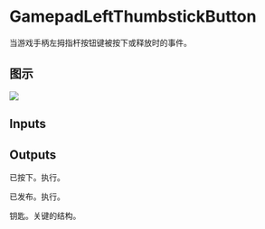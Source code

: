 # GamepadLeftThumbstickButton

当游戏手柄左拇指杆按钮键被按下或释放时的事件。

## 图示

![]($-20221218-19222444.png)

## Inputs

## Outputs

已按下。执行。

已发布。执行。

钥匙。关键的结构。
